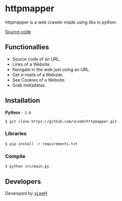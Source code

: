 # httpmapper
httpmapper is a web crawler made using libs in python.

<a href="https://github.com/vLeeH/httpmapper/blob/main/src/httpmapper.py">Source code</a>

## Functionallies
- Source code of an URL.
- Links of a Website.
- Navigate in the web just using an URL.
- Get e-mails of a Website.
- See Cookies of a Website.
- Grab metadatas.

## Installation
**Python** - `3.8` 
```
$ git clone https://github.com/vLeeH/httpmapper.git 
```

### Libraries
```
$ pip install -r requirements.txt
```

### Compile 
```
$ python src/main.py
```

## Developers 
Developed by <a href="https://github.com/vleeh">vLeeH</a>
